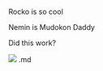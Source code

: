 Rocko is so cool

Nemin is Mudokon Daddy

Did this work?

![](https://images-eu.ssl-images-amazon.com/images/I/51MyUNcKsaL.jpg)
.md
